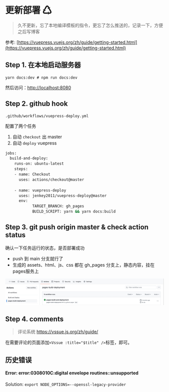 # 更新部署 ♺

> 久不更新，忘了本地编译模板的指令，更忘了怎么推送的，记录一下，方便之后写博客

参考: [https://vuepress.vuejs.org/zh/guide/getting-started.html](https://vuepress.vuejs.org/zh/guide/getting-started.html)

## Step 1. 在本地启动服务器
```shell
yarn docs:dev # npm run docs:dev
```
然后访问：[http://localhost:8080](http://localhost:8080)

## Step 2. github hook
```shell
.github/workflows/vuepress-deploy.yml
```
配置了两个任务
1. 自动 `checkout` 出 master
2. 自动 `deploy` vuepress

```sh
jobs:
  build-and-deploy:
    runs-on: ubuntu-latest
    steps:
    - name: Checkout
      uses: actions/checkout@master

    - name: vuepress-deploy
      uses: jenkey2011/vuepress-deploy@master
      env:
            TARGET_BRANCH: gh_pages
            BUILD_SCRIPT: yarn && yarn docs:build
```

## Step 3. git push origin master & check action status

确认一下任务运行的状态，是否部署成功
* push 到 main 分支就行了
* 生成的 assets、html、js、css 都在 gh_pages 分支上，静态内容，挂在pages服务上

![image](./images/action.jpg)


## Step 4. comments
> 评论系统
> https://vssue.js.org/zh/guide/

在需要评论的页面添加`<Vssue :title="$title" />`标签，即可。

## 历史错误

#### Error: error:0308010C:digital envelope routines::unsupported

Solution: `export NODE_OPTIONS=--openssl-legacy-provider`


<Vssue :title="$title" />